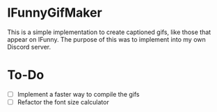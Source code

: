 # IFunnyGifMaker

This is a simple implementation to create captioned gifs, like those that appear on IFunny. The purpose of this was to implement into my own Discord server.

# To-Do

- [ ] Implement a faster way to compile the gifs
- [ ] Refactor the font size calculator
